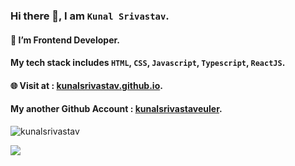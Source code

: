 ### Hi there 👋, I am `Kunal Srivastav`.
#### 🌱 I’m Frontend Developer.
#### My tech stack includes `HTML`, `CSS`, `Javascript`, `Typescript`, `ReactJS`.
#### 🌐 Visit at : [kunalsrivastav.github.io](https://kunalsrivastav.github.io/).
#### My another Github Account : [kunalsrivastaveuler](https://github.com/kunalsrivastaveuler).
<p align="left"> <img src="https://komarev.com/ghpvc/?username=kunalsrivastav&label=Profile%20views&color=0e75b6&style=flat" alt="kunalsrivastav" /> </p>
<img src="https://github-readme-stats.vercel.app/api?username=kunalsrivastav&&show_icons=true&title_color=FFFF00&icon_color=FF000&text_color=daf7dc&bg_color=151515" />

<!--
**kunalsrivastav/kunalsrivastav** is a ✨ _special_ ✨ repository because its `README.md` (this file) appears on your GitHub profile.

Here are some ideas to get you started:

- 🔭 I’m currently working on ...
- 🌱 I’m currently learning ...
- 👯 I’m looking to collaborate on ...
- 🤔 I’m looking for help with ...
- 💬 Ask me about ...
- 📫 How to reach me: ...
- 😄 Pronouns: ...
- ⚡ Fun fact: ...
-->
